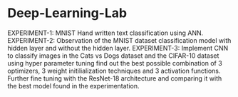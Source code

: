 # Deep-Learning-Lab
EXPERIMENT-1: MNIST Hand written text classification using ANN.
EXPERIMENT-2: Observation of the MNIST dataset classification model with hidden layer and without the hidden layer. 
EXPERIMENT-3: Implement CNN to classify images in the Cats vs Dogs dataset and the CIFAR-10 dataset using hyper parameter tuning find out the best possible combination of 3 optimizers, 3 weight initilialization techniques and 3 activation functions. Further fine tuning with the ResNet-18 architecture and comparing it with the best model found in the experimentation.
